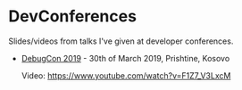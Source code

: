 # DevConferences

Slides/videos from talks I've given at developer conferences.

* [DebugCon 2019](https://debug.al "DebugCon")  - 30th of March 2019, Prishtine, Kosovo      
       
    Video: https://www.youtube.com/watch?v=F1Z7_V3LxcM
